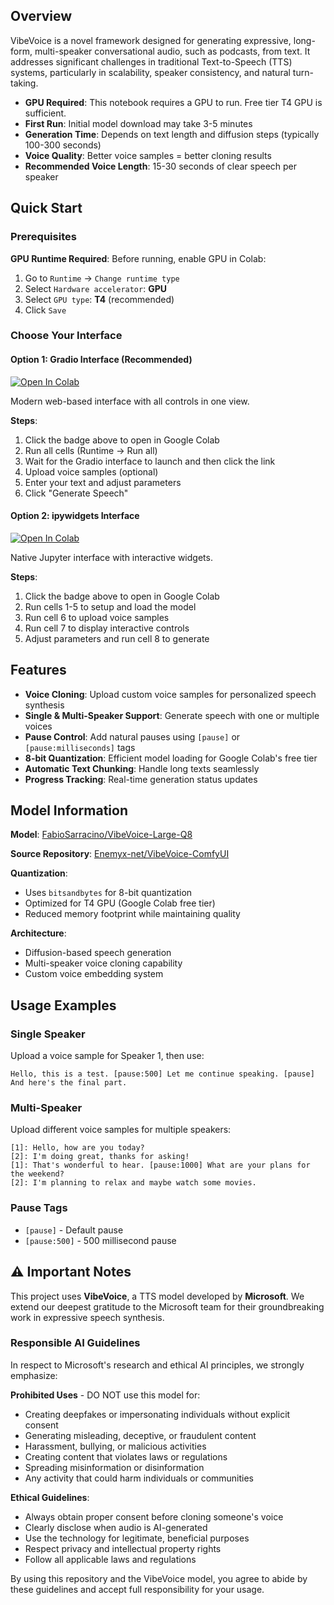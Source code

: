 
## Overview

VibeVoice is a novel framework designed for generating expressive, long-form, multi-speaker conversational audio, such as podcasts, from text. It addresses significant challenges in traditional Text-to-Speech (TTS) systems, particularly in scalability, speaker consistency, and natural turn-taking.

- **GPU Required**: This notebook requires a GPU to run. Free tier T4 GPU is sufficient.
- **First Run**: Initial model download may take 3-5 minutes
- **Generation Time**: Depends on text length and diffusion steps (typically 100-300 seconds)
- **Voice Quality**: Better voice samples = better cloning results
- **Recommended Voice Length**: 15-30 seconds of clear speech per speaker

## Quick Start

### Prerequisites

**GPU Runtime Required**: Before running, enable GPU in Colab:
1. Go to `Runtime` → `Change runtime type`
2. Select `Hardware accelerator`: **GPU**
3. Select `GPU type`: **T4** (recommended)
4. Click `Save`

### Choose Your Interface

#### Option 1: Gradio Interface (Recommended)

[![Open In Colab](https://colab.research.google.com/assets/colab-badge.svg)](https://colab.research.google.com/github/YOUR_GITHUB_USERNAME/VibeVoice_Colab_4Q/blob/main/vibevoice_gradio_inference.ipynb)

Modern web-based interface with all controls in one view.

**Steps**:
1. Click the badge above to open in Google Colab
2. Run all cells (Runtime → Run all)
3. Wait for the Gradio interface to launch and then click the link
4. Upload voice samples (optional)
5. Enter your text and adjust parameters
6. Click "Generate Speech"

#### Option 2: ipywidgets Interface

[![Open In Colab](https://colab.research.google.com/assets/colab-badge.svg)](https://colab.research.google.com/github/YOUR_GITHUB_USERNAME/VibeVoice_Colab_4Q/blob/main/vibevoice_standalone_inference.ipynb)

Native Jupyter interface with interactive widgets.

**Steps**:
1. Click the badge above to open in Google Colab
2. Run cells 1-5 to setup and load the model
3. Run cell 6 to upload voice samples
4. Run cell 7 to display interactive controls
5. Adjust parameters and run cell 8 to generate

## Features

- **Voice Cloning**: Upload custom voice samples for personalized speech synthesis
- **Single & Multi-Speaker Support**: Generate speech with one or multiple voices
- **Pause Control**: Add natural pauses using `[pause]` or `[pause:milliseconds]` tags
- **8-bit Quantization**: Efficient model loading for Google Colab's free tier
- **Automatic Text Chunking**: Handle long texts seamlessly
- **Progress Tracking**: Real-time generation status updates

## Model Information

**Model**: [FabioSarracino/VibeVoice-Large-Q8](https://huggingface.co/FabioSarracino/VibeVoice-Large-Q8)

**Source Repository**: [Enemyx-net/VibeVoice-ComfyUI](https://github.com/Enemyx-net/VibeVoice-ComfyUI)

**Quantization**: 
- Uses `bitsandbytes` for 8-bit quantization
- Optimized for T4 GPU (Google Colab free tier)
- Reduced memory footprint while maintaining quality

**Architecture**:
- Diffusion-based speech generation
- Multi-speaker voice cloning capability
- Custom voice embedding system

##  Usage Examples

### Single Speaker

Upload a voice sample for Speaker 1, then use:

```
Hello, this is a test. [pause:500] Let me continue speaking. [pause] And here's the final part.
```

### Multi-Speaker

Upload different voice samples for multiple speakers:

```
[1]: Hello, how are you today?
[2]: I'm doing great, thanks for asking!
[1]: That's wonderful to hear. [pause:1000] What are your plans for the weekend?
[2]: I'm planning to relax and maybe watch some movies.
```

### Pause Tags

- `[pause]` - Default pause
- `[pause:500]` - 500 millisecond pause


## ⚠️ Important Notes

This project uses **VibeVoice**, a TTS model developed by **Microsoft**. We extend our deepest gratitude to the Microsoft team for their groundbreaking work in expressive speech synthesis.

### Responsible AI Guidelines

In respect to Microsoft's research and ethical AI principles, we strongly emphasize:

**Prohibited Uses** - DO NOT use this model for:
- Creating deepfakes or impersonating individuals without explicit consent
- Generating misleading, deceptive, or fraudulent content
- Harassment, bullying, or malicious activities
- Creating content that violates laws or regulations
- Spreading misinformation or disinformation
- Any activity that could harm individuals or communities

**Ethical Guidelines**:
- Always obtain proper consent before cloning someone's voice
- Clearly disclose when audio is AI-generated
- Use the technology for legitimate, beneficial purposes
- Respect privacy and intellectual property rights
- Follow all applicable laws and regulations

By using this repository and the VibeVoice model, you agree to abide by these guidelines and accept full responsibility for your usage.

